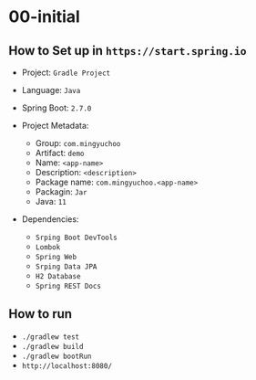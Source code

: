# 00-initial

## How to Set up in `https://start.spring.io`

- Project: `Gradle Project`
- Language: `Java`
- Spring Boot: `2.7.0`
- Project Metadata:

  - Group: `com.mingyuchoo`
  - Artifact: `demo`
  - Name: `<app-name>`
  - Description: `<description>`
  - Package name: `com.mingyuchoo.<app-name>`
  - Packagin: `Jar`
  - Java: `11`

- Dependencies:
  - `Srping Boot DevTools`
  - `Lombok`
  - `Spring Web`
  - `Srping Data JPA`
  - `H2 Database`
  - `Spring REST Docs`

## How to run

- `./gradlew test`
- `./gradlew build`
- `./gradlew bootRun`
- `http://localhost:8080/`

